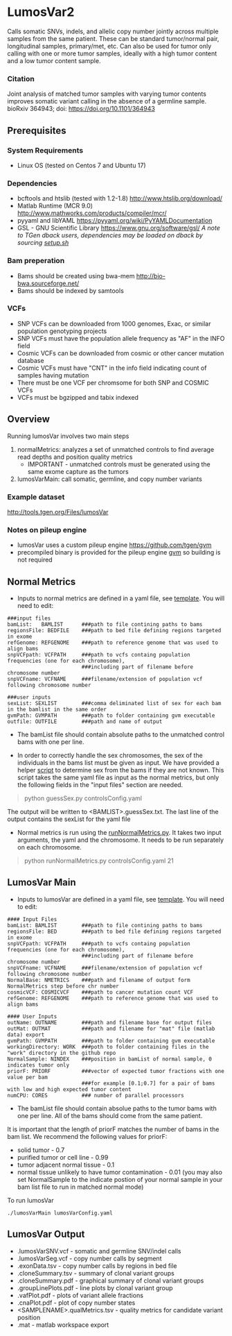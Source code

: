 # LumosVar2
Calls somatic SNVs, indels, and allelic copy number jointly across multiple samples from the same patient.  These can be standard tumor/normal pair, longitudinal samples, primary/met, etc.  Can also be used for tumor only calling with one or more tumor samples, ideally with a high tumor content and a low tumor content sample.

### Citation
Joint analysis of matched tumor samples with varying tumor contents improves somatic variant calling in the absence of a germline sample.  bioRxiv 364943; doi: https://doi.org/10.1101/364943

## Prerequisites
### System Requirements
- Linux OS (tested on Centos 7 and Ubuntu 17)

### Dependencies
- bcftools and htslib (tested with 1.2-1.8)
http://www.htslib.org/download/
- Matlab Runtime (MCR 9.0)
http://www.mathworks.com/products/compiler/mcr/
- pyyaml and libYAML
https://pyyaml.org/wiki/PyYAMLDocumentation
- GSL - GNU Scientific Library
https://www.gnu.org/software/gsl/
*A note to TGen dback users, dependencies may be loaded on dback by sourcing [setup.sh](scripts/setup.sh)*

### Bam preperation
- Bams should be created using bwa-mem
http://bio-bwa.sourceforge.net/
- Bams should be indexed by samtools

### VCFs
- SNP VCFs can be downloaded from 1000 genomes, Exac, or similar population genotyping projects
- SNP VCFs must have the population allele frequency as "AF" in the INFO field
- Cosmic VCFs can be downloaded from cosmic or other cancer mutation database
- Cosmic VCFs must have "CNT" in the info field indicating count of samples having mutation
- There must be one VCF per chromsome for both SNP and COSMIC VCFs
- VCFs must be bgzipped and tabix indexed 

## Overview
Running lumosVar involves two main steps
1. normalMetrics: analyzes a set of unmatched controls to find average read depths and position quality metrics
   - IMPORTANT - unmatched controls must be generated using the same exome capture as the tumors
2. lumosVarMain: call somatic, germline, and copy number variants

### Example dataset
http://tools.tgen.org/Files/lumosVar

### Notes on pileup engine
- lumosVar uses a custom pileup engine https://github.com/tgen/gvm
- precompiled binary is provided for the pileup engine [gvm](bin/gvm) so building is not required

## Normal Metrics 
- Inputs to normal metrics are defined in a yaml file, see [template](configTemplates/controlsConfigTemplate.yaml).  You will need to edit:
```
###input files
bamList:   BAMLIST      ###path to file contining paths to bams
regionsFile: BEDFILE    ###path to bed file defining regions targeted in exome
refGenome: REFGENOME    ###path to reference genome that was used to align bams
snpVCFpath: VCFPATH     ###path to vcfs containg population frequencies (one for each chromosome),
                        ###including part of filename before chromosome number
snpVCFname: VCFNAME     ###filename/extension of population vcf following chromosome number

###user inputs
sexList: SEXLIST        ###comma deliminated list of sex for each bam in the bamlist in the same order
gvmPath: GVMPATH        ###path to folder containing gvm executable
outfile: OUTFILE        ###path and name of output
```
- The bamList file should contain absolute paths to the unmatched control bams with one per line.

- In order to correctly handle the sex chromosomes, the sex of the individuals in the bams list must be given as input.  We have provided a helper [script](scripts/guessSex.py) to determine sex from the bams if they are not known.  This script takes the same yaml file as input as the normal metrics, but only the following fields in the "input files" section are needed.
>python guessSex.py controlsConfig.yaml

The output will be written to \<BAMLIST\>.guessSex.txt.  The last line of the output contains the sexList for the yaml file

- Normal metrics is run using the [runNormalMetrics.py](scripts/runNormalMetrics.py).  It takes two input arguments, the yaml and the chromosome.  It needs to be run separately on each chromosome.
>python runNormalMetrics.py controlsConfig.yaml 21

## LumosVar Main
- Inputs to lumosVar are defined in a yaml file, see [template](configTemplates/lumosVarMainConfigTemplate.yaml).  You will need to edit:
```
#### Input Files
bamList: BAMLIST        ###path to file contining paths to bams
regionsFile: BED        ###path to bed file defining regions targeted in exome
snpVCFpath: VCFPATH     ###path to vcfs containg population frequencies (one for each chromosome),
                        ###including part of filename before chromosome number
snpVCFname: VCFNAME     ###filename/extension of population vcf following chromosome number
NormalBase: NMETRICS    ###path and filename of output form NormalMetrics step before chr number
cosmicVCF: COSMICVCF    ###path to cancer mutation count VCF
refGenome: REFGENOME    ###path to reference genome that was used to align bams

#### User Inputs
outName: OUTNAME        ###path and filename base for output files
outMat: OUTMAT          ###path and filename for "mat" file (matlab data) export
gvmPath: GVMPATH        ###path to folder containing gvm executable
workingDirectory: WORK  ###poth to folder containing files in the "work" directory in the github repo
NormalSample: NINDEX    ###position in bamList of normal sample, 0 indicates tumor only
priorF: PRIORF          ###vector of expected tumor fractions with one value per bam
                        ###for example [0.1;0.7] for a pair of bams with low and high expected tumor content
numCPU: CORES           ### number of parallel processors
```
- The bamList file should contain absolue paths to the tumor bams with one per line.  All of the bams should come from the same patient.

It is important that the length of priorF matches the number of bams in the bam list.  We recommend the following values for priorF:
- solid tumor - 0.7
- purified tumor or cell line - 0.99
- tumor adjacent normal tissue - 0.1
- normal tissue unlikely to have tumor contamination - 0.01 (you may also set NormalSample to the indicate postion of your normal sample in your bam list file to run in matched normal mode)  

To run lumosVar
```
./lumosVarMain lumosVarConfig.yaml
```

## LumosVar Output
- .lumosVarSNV.vcf - somatic and germline SNV/indel calls
- .lumosVarSeg.vcf - copy number calls by segment
- .exonData.tsv - copy number calls by regions in bed file
- .cloneSummary.tsv - summary of clonal variant groups
- .cloneSummary.pdf - graphical summary of clonal variant groups
- .groupLinePlots.pdf - line plots by clonal variant group
- .vafPlot.pdf - plots of variant allele fractions
- .cnaPlot.pdf - plot of copy number states
- \<SAMPLENAME\>.qualMetrics.tsv - quality metrics for candidate variant position
- .mat - matlab workspace export
